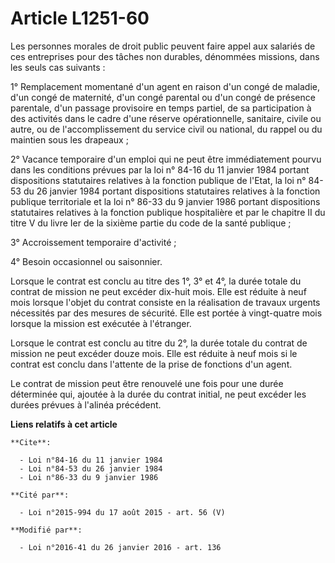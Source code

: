 # Article L1251-60

Les personnes morales de droit public peuvent faire appel aux salariés de ces entreprises pour des tâches non durables,
dénommées missions, dans les seuls cas suivants : 

1° Remplacement momentané d'un agent en raison d'un congé de maladie, d'un congé de maternité, d'un congé parental ou d'un
congé de présence parentale, d'un passage provisoire en temps partiel, de sa participation à des activités dans le cadre
d'une réserve opérationnelle, sanitaire, civile ou autre, ou de l'accomplissement du service civil ou national, du rappel ou
du maintien sous les drapeaux ; 

2° Vacance temporaire d'un emploi qui ne peut être immédiatement pourvu dans les conditions prévues par la loi n° 84-16 du 11
janvier 1984 portant dispositions statutaires relatives à la fonction publique de l'Etat, la loi n° 84-53 du 26 janvier 1984
portant dispositions statutaires relatives à la fonction publique territoriale et la loi n° 86-33 du 9 janvier 1986 portant
dispositions statutaires relatives à la fonction publique hospitalière et par le chapitre II du titre V du livre Ier de la
sixième partie du code de la santé publique ; 

3° Accroissement temporaire d'activité ; 

4° Besoin occasionnel ou saisonnier. 

Lorsque le contrat est conclu au titre des 1°, 3° et 4°, la durée totale du contrat de mission ne peut excéder dix-huit mois.
Elle est réduite à neuf mois lorsque l'objet du contrat consiste en la réalisation de travaux urgents nécessités par des
mesures de sécurité. Elle est portée à vingt-quatre mois lorsque la mission est exécutée à l'étranger. 

Lorsque le contrat est conclu au titre du 2°, la durée totale du contrat de mission ne peut excéder douze mois. Elle est
réduite à neuf mois si le contrat est conclu dans l'attente de la prise de fonctions d'un agent. 

Le contrat de mission peut être renouvelé une fois pour une durée déterminée qui, ajoutée à la durée du contrat initial, ne
peut excéder les durées prévues à l'alinéa précédent.

**Liens relatifs à cet article**

	**Cite**:

	  - Loi n°84-16 du 11 janvier 1984
	  - Loi n°84-53 du 26 janvier 1984
	  - Loi n°86-33 du 9 janvier 1986

	**Cité par**:

	  - Loi n°2015-994 du 17 août 2015 - art. 56 (V)

	**Modifié par**:

	  - Loi n°2016-41 du 26 janvier 2016 - art. 136
